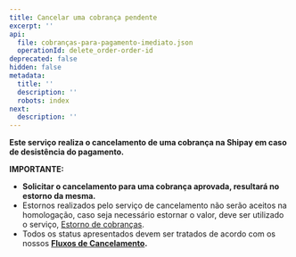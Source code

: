 ```yaml
---
title: Cancelar uma cobrança pendente
excerpt: ''
api:
  file: cobranças-para-pagamento-imediato.json
  operationId: delete_order-order-id
deprecated: false
hidden: false
metadata:
  title: ''
  description: ''
  robots: index
next:
  description: ''
---
```

**Este serviço realiza o cancelamento de uma cobrança na Shipay em caso de desistência do pagamento.**

**IMPORTANTE:** 

* **Solicitar o cancelamento para uma cobrança aprovada, resultará no estorno da mesma.**
* Estornos realizados pelo serviço de cancelamento não serão aceitos na homologação, caso seja necessário estornar o valor, deve ser utilizado o serviço, [Estorno de cobranças](https://shipay-documentation.readme.io/reference/delete_order-order-id-refund-1).
* Todos os status apresentados devem ser tratados de acordo com os nossos **[Fluxos de Cancelamento](https://docs.shipay.com.br/flows-cancellation-reversal).**

